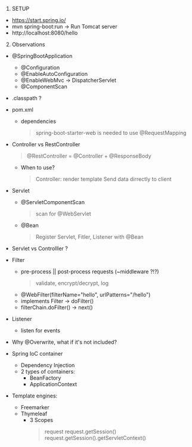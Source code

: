 1. SETUP

- https://start.spring.io/
- mvn spring-boot:run -> Run Tomcat server
- http://localhost:8080/hello

2. Observations

- @SpringBootApplication

  - @Configuration
  - @EnableAutoConfiguration
  - @EnableWebMvc -> DispatcherServlet
  - @ComponentScan

- .classpath ?
- pom.xml

  - dependencies
    > spring-boot-starter-web is needed to use @RequestMapping

- Controller vs RestController
  > @RestController = @Controller + @ResponseBody
  - When to use?
    > Controller: render template
    > Send data dirrectly to client
- Servlet
  - @ServletComponentScan
    > scan for @WebServlet
  - @Bean
    > Register Servlet, Fitler, Listener with @Bean
- Servlet vs Controlller ?
- Filter

  - pre-process || post-process requests (~middleware ?!?)
    > validate, encrypt/decrypt, log
  - @WebFilter(filterName="hello", urlPatterns="/hello")
  - implements Filter -> doFilter()
  - filterChain.doFilter() -> next()

- Listener

  - listen for events

- Why @Overwrite, what if it's not included?
- Spring IoC container

  - Dependency Injection
  - 2 types of containers:
    - BeanFactory
    - ApplicationContext

- Template engines:
  - Freemarker
  - Thymeleaf
    - 3 Scopes
      > request
      > request.getSession()
      > request.getSession().getServletContext()
